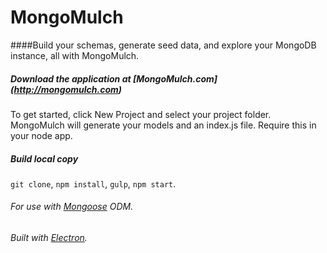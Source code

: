 # MongoMulch
####Build your schemas, generate seed data, and explore your MongoDB instance, all with MongoMulch.

##### Download the application at [MongoMulch.com] (http://mongomulch.com)
To get started, click New Project and select your project folder. MongoMulch will generate your models and an index.js file. Require this in your node app.

##### Build local copy
```git clone```, ```npm install```, ```gulp```, ```npm start```.

###### For use with [Mongoose](http://mongoosejs.com/) ODM.
###### Built with [Electron](http://electron.atom.io/docs/latest).
